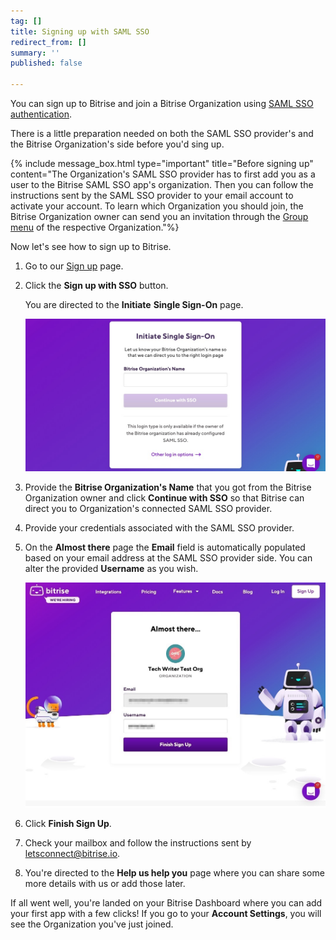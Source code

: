 ```yaml
---
tag: []
title: Signing up with SAML SSO
redirect_from: []
summary: ''
published: false

---
```

You can sign up to Bitrise and join a Bitrise Organization using [SAML SSO authentication](/team-management/organizations/saml-sso-in-organizations/).

There is a little preparation needed on both the SAML SSO provider's and the Bitrise Organization's side before you'd sing up.

{% include message_box.html type="important" title="Before signing up" content="The Organization's SAML SSO provider has to first add you as a user to the Bitrise SAML SSO app's organization. Then you can follow the instructions sent by the SAML SSO provider to your email account to activate your account. To learn which Organization you should join, the Bitrise Organization owner can send you an invitation through the [Group menu](/team-management/organizations/members-organizations/#adding-members-to-organizations) of the respective Organization."%}

Now let's see how to sign up to Bitrise.

1. Go to our [Sign up](https://app.bitrise.io/users/sign_up) page.
2. Click the **Sign up with SSO** button.

   You are directed to the **Initiate** **Single Sign-On** page.

   ![](/img/saml-sso-sign-up.jpg)
3. Provide the **Bitrise Organization's Name** that you got from the Bitrise Organization owner and click **Continue with SSO** so that Bitrise can direct you to Organization's connected SAML SSO provider.
4. Provide your credentials associated with the SAML SSO provider.
5. On the **Almost there** page the **Email** field is automatically populated based on your email address at the SAML SSO provider side. You can alter the provided **Username** as you wish.

   ![](/img/signup-saml-almost-there-1.jpg)
6. Click **Finish Sign Up**.
7. Check your mailbox and follow the instructions sent by letsconnect@bitrise.io.
8. You're directed to the **Help us help you** page where you can share some more details with us or add those later.

If all went well, you're landed on your Bitrise Dashboard where you can add your first app with a few clicks! If you go to your **Account Settings**, you will see the Organization you've just joined.